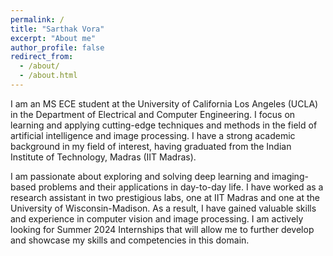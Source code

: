 ```yaml
---
permalink: /
title: "Sarthak Vora"
excerpt: "About me"
author_profile: false
redirect_from: 
  - /about/
  - /about.html
---
```


I am an MS ECE student at the University of California Los Angeles (UCLA) in the Department of Electrical and Computer Engineering. I focus on learning and applying cutting-edge techniques and methods in the field of artificial intelligence and image processing. I have a strong academic background in my field of interest, having graduated from the Indian Institute of Technology, Madras (IIT Madras).

I am passionate about exploring and solving deep learning and imaging-based problems and their applications in day-to-day life. I have worked as a research assistant in two prestigious labs, one at IIT Madras and one at the University of Wisconsin-Madison. As a result, I have gained valuable skills and experience in computer vision and image processing. I am actively looking for Summer 2024 Internships that will allow me to further develop and showcase my skills and competencies in this domain.
